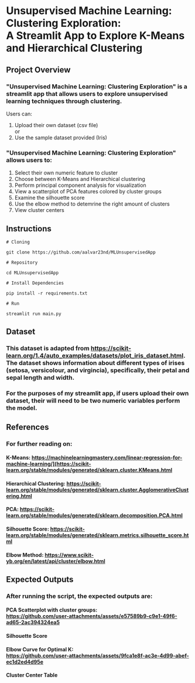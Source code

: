 # Unsupervised Machine Learning: Clustering Exploration: <br> A Streamlit App to Explore K-Means and Hierarchical Clustering

## Project Overview
### "Unsupervised Machine Learning: Clustering Exploration" is a streamlit app that allows users to explore unsupervised learning techniques through clustering. 
Users can:<br>
1. Upload their own dataset (csv file)
  <br>or
2. Use the sample dataset provided (Iris)<br>
### "Unsupervised Machine Learning: Clustering Exploration" allows users to:
1. Select their own numeric feature to cluster<br>
2. Choose between K-Means and Hierarchical clustering<br>
3. Perform principal component analysis for visualization<br>
4. View a scatterplot of PCA features colored by cluster groups<br>
5. Examine the silhouette score<br>
6. Use the elbow method to detemrine the right amount of clusters<br>
7. View cluster centers<br>

## Instructions

```
# Cloning

git clone https://github.com/aalvar23nd/MLUnsupervisedApp

# Repository

cd MLUnsupervisedApp

# Install Dependencies

pip install -r requirements.txt

# Run

streamlit run main.py

```
## Dataset
### This dataset is adapted from https://scikit-learn.org/1.4/auto_examples/datasets/plot_iris_dataset.html. The dataset shows information about different types of irises (setosa, versicolour, and virgincia), specifically, their petal and sepal length and width. 

### For the purposes of my streamlit app, if users upload their own dataset, their will need to be two numeric variables perform the model. 

## References
### For further reading on:
#### K-Means: https://machinelearningmastery.com/linear-regression-for-machine-learning/](https://scikit-learn.org/stable/modules/generated/sklearn.cluster.KMeans.html
#### Hierarchical Clustering: https://scikit-learn.org/stable/modules/generated/sklearn.cluster.AgglomerativeClustering.html
#### PCA: https://scikit-learn.org/stable/modules/generated/sklearn.decomposition.PCA.html
#### Silhouette Score: https://scikit-learn.org/stable/modules/generated/sklearn.metrics.silhouette_score.html
#### Elbow Method: https://www.scikit-yb.org/en/latest/api/cluster/elbow.html


## Expected Outputs
### After running the script, the expected outputs are:<br>
#### PCA Scatterplot with cluster groups:<br>https://github.com/user-attachments/assets/e57589b9-c9e1-49f6-ad65-2ac394324ea5
#### Silhouette Score
#### Elbow Curve for Optimal K:<br>https://github.com/user-attachments/assets/9fca1e8f-ac3e-4d99-abef-ec1d2ed4d95e 
#### Cluster Center Table
